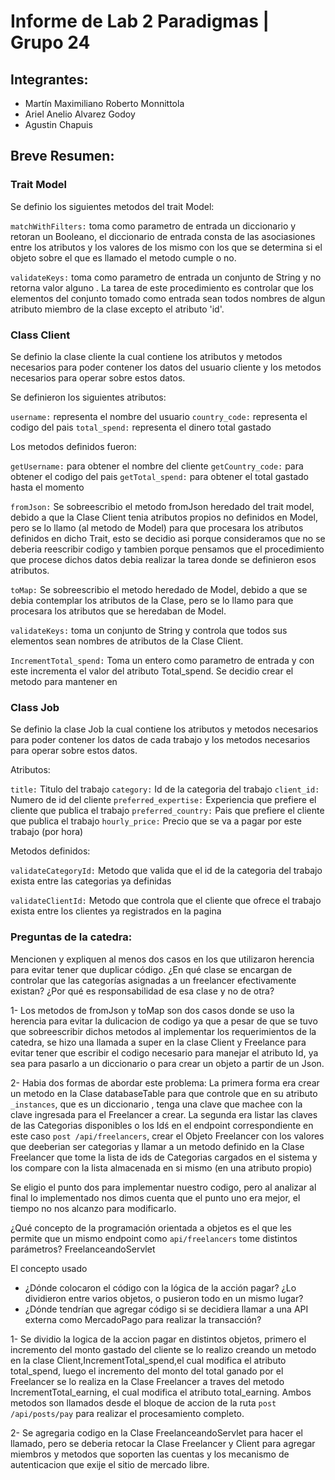 # Informe de Lab 2 Paradigmas | Grupo 24

## Integrantes:
- Martín Maximiliano Roberto Monnittola
- Ariel Anelio Alvarez Godoy
- Agustin Chapuis

## Breve Resumen:


### Trait Model

Se definio los siguientes metodos del trait Model:

```matchWithFilters:```  toma como parametro de entrada un diccionario y retoran un Booleano, el 
                   diccionario de entrada consta de las asociasiones entre los atributos y 
                   los valores de los mismo con los que se determina si el objeto sobre el
                   que es llamado el metodo cumple o no.

```validateKeys:```  toma como parametro de entrada un conjunto de String y no retorna valor alguno .
               La tarea de este procedimiento es controlar que los elementos del conjunto tomado
               como entrada sean todos nombres de algun atributo miembro de la clase excepto el 
               atributo 'id'.



### Class Client

Se definio la clase cliente la cual contiene los atributos y metodos necesarios para poder
contener los datos del usuario cliente y los metodos necesarios para operar sobre estos datos.

Se definieron los siguientes atributos:

```username:``` representa el nombre del usuario
```country_code:``` representa el codigo del pais
```total_spend:``` representa el dinero total gastado

Los metodos definidos fueron:

```getUsername:``` para obtener el nombre del cliente
```getCountry_code:``` para obtener el codigo del pais
```getTotal_spend:``` para obtener el total gastado hasta el momento

```fromJson:``` Se sobreescribio el metodo fromJson heredado del trait model, debido a que
          la Clase Client tenia atributos propios no definidos en Model, pero se lo llamo
          (al metodo de Model) para que procesara los atributos definidos en dicho Trait, esto
          se decidio asi porque consideramos que no se deberia reescribir codigo y tambien
          porque pensamos que el procedimiento que procese dichos datos debia realizar la tarea
          donde se definieron esos atributos.

```toMap:``` Se sobreescribio el metodo heredado de Model, debido a que se debia contemplar los
        atributos de la Clase, pero se lo llamo para que procesara los atributos que se heredaban
        de Model.

```validateKeys:``` toma un conjunto de String y controla que todos sus elementos sean nombres de
               atributos de la Clase Client.

```IncrementTotal_spend:``` Toma un entero como parametro de entrada y con este incrementa el valor
               del atributo Total_spend. Se decidio crear el metodo para mantener en 

### Class Job

Se definio la clase Job la cual contiene los atributos y metodos necesarios para poder
contener los datos de cada trabajo y los metodos necesarios para operar sobre estos datos.

Atributos:

```title:``` Titulo del trabajo
```category:``` Id de la categoria del trabajo
```client_id:```  Numero de id del cliente
```preferred_expertise:``` Experiencia que prefiere el cliente que publica el trabajo
```preferred_country:``` Pais que prefiere el cliente que publica el trabajo
```hourly_price:``` Precio que se va a pagar por este trabajo (por hora)

Metodos definidos:

```validateCategoryId:``` Metodo que valida que el id de la categoria del trabajo exista entre las categorias ya definidas 

```validateClientId:``` Metodo que controla que el cliente que ofrece el trabajo exista entre los clientes ya registrados en la pagina

### Preguntas de la catedra:

Mencionen y expliquen al menos dos casos en los que utilizaron herencia para evitar tener que duplicar código.
¿En qué clase se encargan de controlar que las categorías asignadas a un freelancer efectivamente existan? ¿Por qué es responsabilidad de esa clase y no de otra?

1- Los metodos de fromJson y toMap son dos casos donde se uso la herencia para evitar la dulicacion de codigo
ya que a pesar de que se tuvo que sobreescribir dichos metodos al implementar los requerimientos de la catedra,
se hizo una llamada a super en la clase Client y Freelance para evitar tener que escribir el codigo necesario
para manejar el atributo Id, ya sea para pasarlo a un diccionario o para crear un objeto a partir de un Json.

2- Habia dos formas de abordar este problema:
     La primera forma era crear un metodo en la Clase databaseTable para que controle que en su atributo
     ```_instances```, que es un diccionario , tenga una clave que machee con la clave ingresada para el Freelancer
     a crear.
     La segunda era listar las claves de las Categorias disponibles o los Idś en el endpoint correspondiente
     en este caso  ```post /api/freelancers```, crear el Objeto Freelancer con los valores que deeberian 
     ser categorias y llamar a un metodo definido en la Clase Freelancer que tome la lista de ids de 
     Categorias cargados en el sistema y los compare con la lista almacenada en si mismo (en una atributo 
     propio)
   
   Se eligio el punto dos para implementar nuestro codigo, pero al analizar al final lo implementado nos
   dimos cuenta que el punto uno era mejor, el tiempo no nos alcanzo para modificarlo.

¿Qué concepto de la programación orientada a objetos es el que les permite que un mismo endpoint como `api/freelancers` tome distintos parámetros?
FreelanceandoServlet

El concepto usado 


* ¿Dónde colocaron el código con la lógica de la acción pagar? ¿Lo dividieron entre varios objetos, o pusieron todo en un mismo lugar?
* ¿Dónde tendrían que agregar código si se decidiera llamar a una API externa como MercadoPago para realizar la transacción?

1- Se dividio la logica de la accion pagar en distintos objetos, primero el incremento del monto
   gastado del cliente se lo realizo creando un metodo en la clase Client,IncrementTotal_spend,el cual
   modifica el atributo total_spend, luego el incremento del monto del total ganado por el Freelancer se lo 
   realiza en la Clase Freelancer a traves del metodo IncrementTotal_earning, el cual modifica el atributo 
   total_earning. Ambos metodos son llamados desde el bloque de accion de la ruta ```post /api/posts/pay```
   para realizar el procesamiento completo.

2- Se agregaria codigo en la Clase FreelanceandoServlet para hacer el llamado, pero se deberia retocar la
   Clase Freelancer y Client para agregar miembros y metodos que soporten las cuentas y los mecanismo
   de autenticacion que exije el sitio de mercado libre.


   
     



               